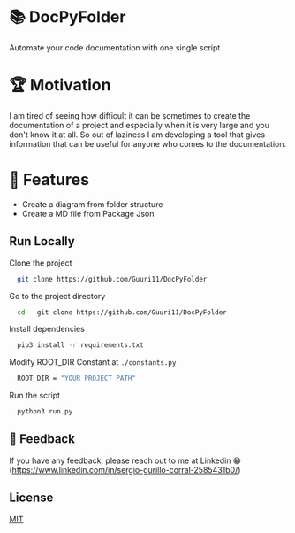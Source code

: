 
# 📚 DocPyFolder

Automate your code documentation with one single script


# 🏆 Motivation
I am tired of seeing how difficult it can be sometimes to create the documentation of a project and especially when it is very large and you don't know it at all. So out of laziness I am developing a tool that gives information that can be useful for anyone who comes to the documentation.


# 🧪 Features
- Create a diagram from folder structure
- Create a MD file from Package Json


## Run Locally

Clone the project

```bash
  git clone https://github.com/Guuri11/DocPyFolder
```

Go to the project directory

```bash
  cd   git clone https://github.com/Guuri11/DocPyFolder

```

Install dependencies

```bash
  pip3 install -r requirements.txt
```

Modify ROOT_DIR Constant at `./constants.py`

```bash
  ROOT_DIR = "YOUR PROJECT PATH"
```

Run the script

```bash
  python3 run.py
```


## 📝 Feedback

If you have any feedback, please reach out to me at Linkedin 😁 (https://www.linkedin.com/in/sergio-gurillo-corral-2585431b0/)


## License

[MIT](https://choosealicense.com/licenses/mit/)

